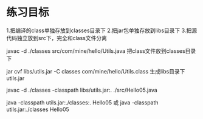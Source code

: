 练习目标
========
1.把编译的class单独存放到classes目录下
2.把jar包单独存放到libs目录下
3.把源代码独立放到src下，完全和class文件分离

javac -d ./classes src/com/mine/hello/Utils.java
把class文件放到classes目录下

jar cvf libs/utils.jar -C classes com/mine/hello/Utils.class
生成libs目录下utils.jar

javac -d ./classes -classpath libs/utils.jar:. ./src/Hello05.java

java -classpath utils.jar:./classes:. Hello05 或 java -classpath utils.jar:./classes Hello05
